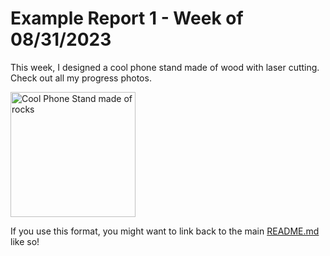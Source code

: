 # Example Report 1 - Week of 08/31/2023 #

This week, I designed a cool phone stand made of wood with laser cutting. Check out all my progress photos.

<img width="200" alt="Cool Phone Stand made of rocks" src="https://github.com/s-almeda/tdf-template-repo/assets/21287693/bc2f1864-af5a-456d-9a71-e1d80d51190c">

If you use this format, you might want to link back to the main [README.md](../README.md) like so!
